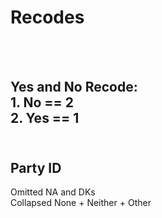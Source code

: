<h1>
Recodes
</h1>
<br>
<br>
<h2> Yes and No </h2)
ANES data was listed as 1. No and 2. Yes. <br>
Recode:<br>
1. No == 2<br>
2. Yes == 1<br>
<br>
<h2> Party ID </h2>
Omitted NA and DKs <br>
Collapsed None + Neither + Other <br>
